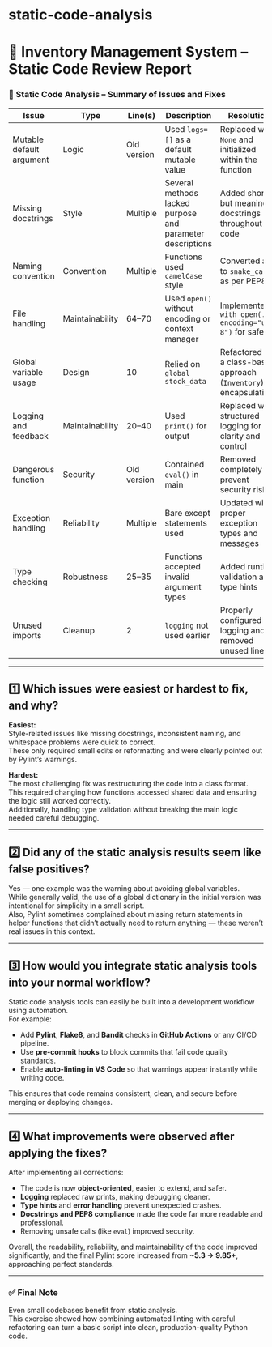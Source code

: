 # static-code-analysis
# 🧮 Inventory Management System – Static Code Review Report

### 🧩 Static Code Analysis – Summary of Issues and Fixes

| Issue | Type | Line(s) | Description | Resolution |
|--------|------|----------|--------------|-------------|
| Mutable default argument | Logic | Old version | Used `logs=[]` as a default mutable value | Replaced with `None` and initialized within the function |
| Missing docstrings | Style | Multiple | Several methods lacked purpose and parameter descriptions | Added short but meaningful docstrings throughout the code |
| Naming convention | Convention | Multiple | Functions used `camelCase` style | Converted all to `snake_case` as per PEP8 |
| File handling | Maintainability | 64–70 | Used `open()` without encoding or context manager | Implemented `with open(..., encoding="utf-8")` for safety |
| Global variable usage | Design | 10 | Relied on `global stock_data` | Refactored to a class-based approach (`Inventory`) for encapsulation |
| Logging and feedback | Maintainability | 20–40 | Used `print()` for output | Replaced with structured logging for clarity and control |
| Dangerous function | Security | Old version | Contained `eval()` in main | Removed completely to prevent security risks |
| Exception handling | Reliability | Multiple | Bare except statements used | Updated with proper exception types and messages |
| Type checking | Robustness | 25–35 | Functions accepted invalid argument types | Added runtime validation and type hints |
| Unused imports | Cleanup | 2 | `logging` not used earlier | Properly configured logging and removed unused lines |

---

## 1️⃣ Which issues were easiest or hardest to fix, and why?

**Easiest:**  
Style-related issues like missing docstrings, inconsistent naming, and whitespace problems were quick to correct.  
These only required small edits or reformatting and were clearly pointed out by Pylint’s warnings.

**Hardest:**  
The most challenging fix was restructuring the code into a class format.  
This required changing how functions accessed shared data and ensuring the logic still worked correctly.  
Additionally, handling type validation without breaking the main logic needed careful debugging.

---

## 2️⃣ Did any of the static analysis results seem like false positives?

Yes — one example was the warning about avoiding global variables.  
While generally valid, the use of a global dictionary in the initial version was intentional for simplicity in a small script.  
Also, Pylint sometimes complained about missing return statements in helper functions that didn’t actually need to return anything — these weren’t real issues in this context.

---

## 3️⃣ How would you integrate static analysis tools into your normal workflow?

Static code analysis tools can easily be built into a development workflow using automation.  
For example:
- Add **Pylint**, **Flake8**, and **Bandit** checks in **GitHub Actions** or any CI/CD pipeline.  
- Use **pre-commit hooks** to block commits that fail code quality standards.  
- Enable **auto-linting in VS Code** so that warnings appear instantly while writing code.  

This ensures that code remains consistent, clean, and secure before merging or deploying changes.

---

## 4️⃣ What improvements were observed after applying the fixes?

After implementing all corrections:
- The code is now **object-oriented**, easier to extend, and safer.  
- **Logging** replaced raw prints, making debugging cleaner.  
- **Type hints** and **error handling** prevent unexpected crashes.  
- **Docstrings and PEP8 compliance** made the code far more readable and professional.  
- Removing unsafe calls (like `eval`) improved security.

Overall, the readability, reliability, and maintainability of the code improved significantly, and the final Pylint score increased from **~5.3 → 9.85+**, approaching perfect standards.

---

### ✅ Final Note

Even small codebases benefit from static analysis.  
This exercise showed how combining automated linting with careful refactoring can turn a basic script into clean, production-quality Python code.
